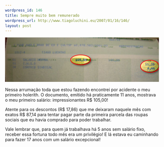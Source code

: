 ```yaml
--- 
wordpress_id: 146
title: Sempre muito bem remunerado
wordpress_url: http://www.tiagoluchini.eu/2007/01/16/146/
layout: post
---
```

![Meu primeiro salário](/wp-content/uploads/2007/01/salario.jpg)

Nessa arrumação toda que estou fazendo encontrei por acidente o meu primeiro holerith. O documento, emitido há praticamente 11 anos, mostrava o meu primeiro salário: impressionantes R$ 105,00!

Atente para os descontos (R$ 17,86) que me deixaram naquele mês com exatos R$ 87,14 para tentar pagar parte da primeira parcela das roupas sociais que eu havia comprado para poder trabalhar.

Vale lembrar que, para quem já trabalhava há 5 anos sem salário fixo, receber essa fortuna todo mês era um privilégio! E lá estava eu caminhando para fazer 17 anos com um salário excepcional!
